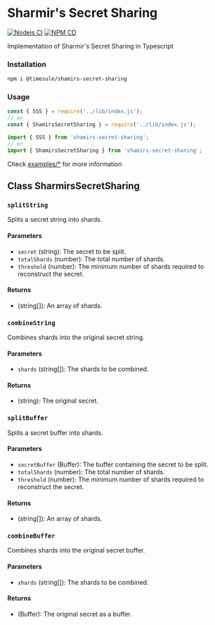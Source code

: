 # Sharmir's Secret Sharing 
[![Nodejs CI](https://github.com/Timesule/shamirs-secret-sharing/actions/workflows/nodejs-ci.yml/badge.svg)](https://github.com/Timesule/shamirs-secret-sharing/actions/workflows/nodejs-ci.yml)
[![NPM CD](https://github.com/Timesule/shamirs-secret-sharing/actions/workflows/npm-cd.yml/badge.svg)](https://github.com/Timesule/shamirs-secret-sharing/actions/workflows/npm-cd.yml)

Implementation of Sharmir's Secret Sharing in Typescript

### Installation

```bash
npm i @timesule/shamirs-secret-sharing
```

### Usage

```javascript
const { SSS } = require('../lib/index.js');
// or
const { ShamirsSecretSharing } = require('../lib/index.js');
```

```typescript
import { SSS } from 'shamirs-secret-sharing';
// or
import { ShamirsSecretSharing } from 'shamirs-secret-sharing';
```

Check [examples/\*](./examples/) for more information

## Class SharmirsSecretSharing

### `splitString`

Splits a secret string into shards.

#### Parameters

- `secret` (string): The secret to be split.
- `totalShards` (number): The total number of shards.
- `threshold` (number): The minimum number of shards required to reconstruct the secret.

#### Returns

- (string[]): An array of shards.

### `combineString`

Combines shards into the original secret string.

#### Parameters

- `shards` (string[]): The shards to be combined.

#### Returns

- (string): The original secret.

### `splitBuffer`

Splits a secret buffer into shards.

#### Parameters

- `secretBuffer` (Buffer): The buffer containing the secret to be split.
- `totalShards` (number): The total number of shards.
- `threshold` (number): The minimum number of shards required to reconstruct the secret.

#### Returns

- (string[]): An array of shards.

### `combineBuffer`

Combines shards into the original secret buffer.

#### Parameters

- `shards` (string[]): The shards to be combined.

#### Returns

- (Buffer): The original secret as a buffer.
